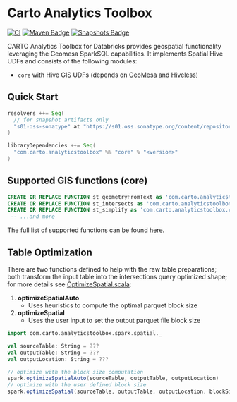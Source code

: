 # Carto Analytics Toolbox

[![CI](https://github.com/cartodb/analytics-toolbox-databricks/actions/workflows/ci.yml/badge.svg)](https://github.com/cartodb/analytics-toolbox-databricks/actions/workflows/ci.yml)
[![Maven Badge](https://img.shields.io/maven-central/v/com.carto.analyticstoolbox/core_2.12?color=blue)](https://search.maven.org/search?q=g:com.carto.analyticstoolbox%20and%20core)
[![Snapshots Badge](https://img.shields.io/nexus/s/https/s01.oss.sonatype.org/com.carto.analyticstoolbox/core_2.12)](https://s01.oss.sonatype.org/content/repositories/snapshots/com/carto/analyticstoolbox/core_2.12/)

CARTO Analytics Toolbox for Databricks provides geospatial functionality leveraging the Geomesa SparkSQL capabilities. It implements Spatial Hive UDFs and consists of the following modules:

* `core` with Hive GIS UDFs (depends on [GeoMesa](https://github.com/locationtech/geomesa) and [Hiveless](https://github.com/azavea/hiveless))

## Quick Start

```scala
resolvers ++= Seq(
  // for snapshot artifacts only
  "s01-oss-sonatype" at "https://s01.oss.sonatype.org/content/repositories/snapshots"
)

libraryDependencies ++= Seq(
  "com.carto.analyticstoolbox" %% "core" % "<version>"
)
```

## Supported GIS functions (core)

```sql
CREATE OR REPLACE FUNCTION st_geometryFromText as 'com.carto.analyticstoolbox.core.ST_GeomFromWKT';
CREATE OR REPLACE FUNCTION st_intersects as 'com.carto.analyticstoolbox.core.ST_Intersects';
CREATE OR REPLACE FUNCTION st_simplify as 'com.carto.analyticstoolbox.core.ST_Simplify';
 -- ...and more
```

The full list of supported functions can be found [here](./core/sql/createUDFs.sql).

## Table Optimization

There are two functions defined to help with the raw table preparations; both transform the input table 
into the intersections query optimized shape; for more details see [OptimizeSpatial.scala](./core/src/main/scala/com/carto/analyticstoolbox/spark/spatial/OptimizeSpatial.scala):

1. **optimizeSpatialAuto**
   * Uses heuristics to compute the optimal parquet block size
2. **optimizeSpatial**
   * Uses the user input to set the output parquet file block size

```scala
import com.carto.analyticstoolbox.spark.spatial._

val sourceTable: String = ???
val outputTable: String = ???
val outputLocation: String = ???

// optimize with the block size computation 
spark.optimizeSpatialAuto(sourceTable, outputTable, outputLocation)
// optimize with the user defined block size
spark.optimizeSpatial(sourceTable, outputTable, outputLocation, blockSize = 20097000)
```
